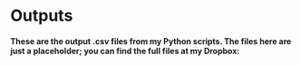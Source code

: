# Outputs

#### These are the output .csv files from my Python scripts. The files here are just a placeholder; you can find the full files at my Dropbox: